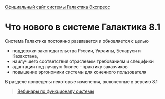 [Официальный сайт системы Галактика Экспресс](http://galaktika-express.ru/)

# Что нового в системе Галактика 8.1 #

Система Галактика постоянно развивается и обновляется с целью

  * поддержки законодательства России, Украины, Беларуси и Казахстана,
  * наилучшего соответствия отраслевым требованиям и специфики
  * адаптации под лучшую бизнес - практику заказчиков
  * повышение эргономики системы для конечного пользователя

В разделе приведены некоторые изменения, включенные в версию 8.1

> [Вебинары по функционалу системы](Vebinar.md)
